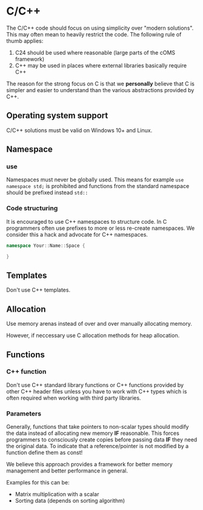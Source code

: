 # C/C++

The C/C++ code should focus on using simplicity over "modern solutions". This may often mean to heavily restrict the code. The following rule of thumb applies:

1. C24 should be used where reasonable (large parts of the cOMS framework)
2. C++ may be used in places where external libraries basically require C++

The reason for the strong focus on C is that we **personally** believe that C is simpler and easier to understand than the various abstractions provided by C++.

## Operating system support

C/C++ solutions must be valid on Windows 10+ and Linux.

## Namespace

### use

Namespaces must never be globally used. This means for example `use namespace std;` is prohibited and functions from the standard namespace should be prefixed instead `std::`

### Code structuring

It is encouraged to use C++ namespaces to structure code. In C programmers often use prefixes to more or less re-create namespaces. We consider this a hack and advocate for C++ namespaces.

```cpp
namespace Your::Name::Space {

}
```

## Templates

Don't use C++ templates.

## Allocation

Use memory arenas instead of over and over manually allocating memory.

However, if neccessary use C allocation methods for heap allocation.

## Functions

### C++ function

Don't use C++ standard library functions or C++ functions provided by other C++ header files unless you have to work with C++ types which is often required when working with third party libraries.

### Parameters

Generally, functions that take pointers to non-scalar types should modify the data instead of allocating new memory **IF** reasonable. This forces programmers to consciously create copies before passing data **IF** they need the original data. To indicate that a reference/pointer is not modified by a function define them as const!

We believe this approach provides a framework for better memory management and better performance in general.

Examples for this can be:

* Matrix multiplication with a scalar
* Sorting data (depends on sorting algorithm)
